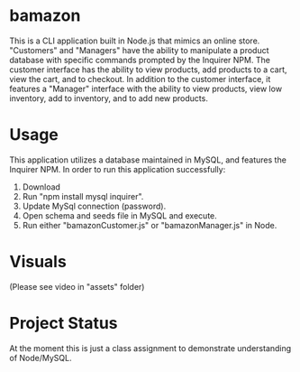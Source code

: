 # bamazon

This is a CLI application built in Node.js that mimics an online store. "Customers" and "Managers" have the ability to manipulate a product database with specific commands prompted by the Inquirer NPM. The customer interface has the ability to view products, add products to a cart, view the cart, and to checkout. In addition to the customer interface, it features a "Manager" interface with the ability to view products, view low inventory, add to inventory, and to add new products. 

# Usage

This application utilizes a database maintained in MySQL, and features the Inquirer NPM. In order to run this application successfully: 

1. Download
2. Run "npm install mysql inquirer".
3. Update MySql connection (password).
4. Open schema and seeds file in MySQL and execute.
5. Run either "bamazonCustomer.js" or "bamazonManager.js" in Node. 

# Visuals

(Please see video in "assets" folder)



# Project Status

At the moment this is just a class assignment to demonstrate understanding of Node/MySQL.

